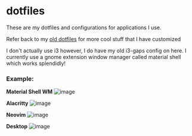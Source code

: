# dotfiles
These are my dotfiles and configurations for applications I use.

Refer back to my [old dotfiles](https://github.com/BooleanCube/old-dotfiles) for more cool stuff that I have customized

I don't actually use i3 however, I do have my old i3-gaps config on here. I currently use a gnome extension window manager called material shell which works splendidly!

### Example:

**Material Shell WM**
![image](https://user-images.githubusercontent.com/47650058/163757166-14c41807-2f5b-4d22-92fa-af5fa5576ff6.png)

**Alacritty**
![image](https://user-images.githubusercontent.com/47650058/163757525-fcc840e3-aa5e-45e1-8448-085873e65ba6.png)

**Neovim**
![image](https://user-images.githubusercontent.com/47650058/163757585-86612bab-5a8a-4ebf-868a-099d57404905.png)

**Desktop**
![image](https://user-images.githubusercontent.com/47650058/163761699-33cd427a-a520-4fb9-b1bb-61b119f00ce3.png)

